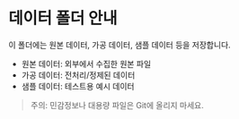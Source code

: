 # 데이터 폴더 안내

이 폴더에는 원본 데이터, 가공 데이터, 샘플 데이터 등을 저장합니다.

- 원본 데이터: 외부에서 수집한 원본 파일
- 가공 데이터: 전처리/정제된 데이터
- 샘플 데이터: 테스트용 예시 데이터

> 주의: 민감정보나 대용량 파일은 Git에 올리지 마세요.
